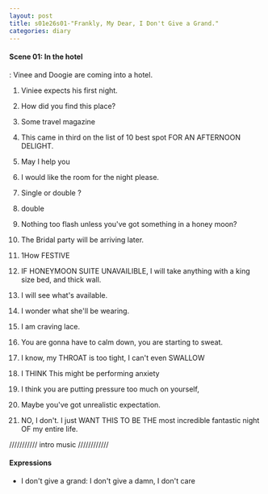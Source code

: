 ```yaml
---
layout: post
title: s01e26s01-"Frankly, My Dear, I Don't Give a Grand."
categories: diary
---
```


#### Scene 01: In the hotel 
: Vinee and Doogie are coming into a hotel. 

1. Viniee expects his first night. 

2. How did you find this place? 

3. Some travel magazine 

4. This came in third on the list of 10 best spot FOR AN AFTERNOON DELIGHT. 

5. May I help you 

6. I would like the room for the night please. 

7. Single or double ?

8. double 

9. Nothing too flash unless you've got something in a honey moon?  

10. The Bridal party will be arriving later. 

11. 1How FESTIVE 

12. IF HONEYMOON SUITE UNAVAILIBLE, I will take anything with a king size bed, and thick wall. 

13. I will see what's available.

14. I wonder what she'll be wearing. 

15. I am craving lace.

16. You are gonna have to calm down, you are starting to sweat. 

17. I know, my THROAT is too tight, I can't even SWALLOW 

18. I THINK This might be performing anxiety 

19. I think you are putting pressure too much on yourself,  

20. Maybe you've got unrealistic expectation. 

21. NO, I don't. I just WANT THIS TO BE THE most incredible fantastic night OF my entire life. 

/////////// intro music ////////////

#### Expressions
* I don't give a grand: I don't give a damn, I don't care
